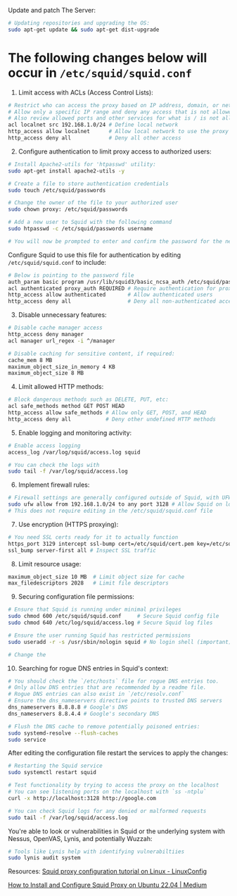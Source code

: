 Update and patch The Server:
```bash
# Updating repositories and upgrading the OS:
sudo apt-get update && sudo apt-get dist-upgrade
```


# The following changes below will occur in `/etc/squid/squid.conf`

1) Limit access with ACLs (Access Control Lists):
```bash
# Restrict who can access the proxy based on IP address, domain, or network
# Allow only a specific IP range and deny any access that is not allowed
# Also review allowed ports and other services for what is / is not allowed
acl localnet src 192.168.1.0/24 # Define local network
http_access allow localnet      # Allow local network to use the proxy
http_access deny all            # Deny all other access
```

2) Configure authentication to limit proxy access to authorized users:
```bash
# Install Apache2-utils for 'htpasswd' utility:
sudo apt-get install apache2-utils -y

# Create a file to store authentication credentials
sudo touch /etc/squid/passwords

# Change the owner of the file to your authorized user
sudo chown proxy: /etc/squid/passwords

# Add a new user to Squid with the following command
sudo htpasswd -c /etc/squid/passwords username

# You will now be prompted to enter and confirm the password for the new user.
```

Configure Squid to use this file for authentication by editing `/etc/squid/squid.conf` to include:
```bash
# Below is pointing to the password file
auth_param basic program /usr/lib/squid3/basic_ncsa_auth /etc/squid/passwords
acl authenticated proxy_auth REQUIRED # Require authentication for proxy usage
http_access allow authenticated       # Allow authenticated users
http_access deny all                  # Deny all non-authenticated access
```

3) Disable unnecessary features:
```bash
# Disable cache manager access
http_access deny manager
acl manager url_regex -i ^/manager

# Disable caching for sensitive content, if required:
cache_mem 8 MB
maximum_object_size_in_memory 4 KB
maximum_object_size 8 MB
```

4) Limit allowed HTTP methods:
```bash
# Block dangerous methods such as DELETE, PUT, etc:
acl safe_methods method GET POST HEAD
http_access allow safe_methods # Allow only GET, POST, and HEAD
http_access deny all           # Deny other undefined HTTP methods
```

5) Enable logging and monitoring activity:
```bash
# Enable access logging
access_log /var/log/squid/access.log squid

# You can check the logs with
sudo tail -f /var/log/squid/access.log
```

6) Implement firewall rules:
```bash
# Firewall settings are generally configured outside of Squid, with UFW/Iptables
sudo ufw allow from 192.168.1.0/24 to any port 3128 # Allow Squid on local network
# This does not require editing in the /etc/squid/squid.conf file
```

7) Use encryption (HTTPS proxying):
```bash
# You need SSL certs ready for it to actually function
https_port 3129 intercept ssl-bump cert=/etc/squid/cert.pem key=/etc/squid/cert.key
ssl_bump server-first all # Inspect SSL traffic
```

8) Limit resource usage:
```bash
maximum_object_size 10 MB  # Limit object size for cache
max_filedescriptors 2028   # Limit file descriptors
```

9) Securing configuration file permissions:
```bash
# Ensure that Squid is running under minimal privileges
sudo chmod 600 /etc/squid/squid.conf     # Secure Squid config file
sudo chmod 640 /etc/log/squid/access.log # Secure Squid log files

# Ensure the user running Squid has restricted permissions
sudo useradd -r -s /usr/sbin/nologin squid # No login shell (important), see /etc/passwd

# Change the 
```

10) Searching for rogue DNS entries in Squid's context:
```bash
# You should check the `/etc/hosts` file for rogue DNS entries too.
# Only allow DNS entries that are recommended by a readme file.
# Rogue DNS entries can also exist in `/etc/resolv.conf`
# Ensure the dns_nameservers directive points to trusted DNS servers
dns_nameservers 8.8.8.8 # Google's DNS
dns_nameservers 8.8.4.4 # Google's secondary DNS

# Flush the DNS cache to remove potentially poisoned entries:
sudo systemd-resolve --flush-caches
sudo service 

```

After editing the configuration file restart the services to apply the changes:
```bash
# Restarting the Squid service
sudo systemctl restart squid

# Test functionality by trying to access the proxy on the localhost
# You can see listening ports on the localhost with `ss -ntplu`
curl -x http://localhost:3128 http://google.com

# You can check Squid logs for any denied or malformed requests
sudo tail -f /var/log/squid/access.log
```

You're able to look or vulnerabilities in Squid or the underlying system with Nessus, OpenVAS, Lynis, and potentially Wuzzah:
```bash
# Tools like Lynis help with identifying vulnerabiltiies
sudo lynis audit system
```

Resources:
[Squid proxy configuration tutorial on Linux - LinuxConfig](https://linuxconfig.org/squid-proxy-configuration-tutorial-on-linux)

[How to Install and Configure Squid Proxy on Ubuntu 22.04 | Medium](https://medium.com/@redswitches/how-to-install-and-configure-squid-proxy-on-ubuntu-22-04-5755e726f846) 

